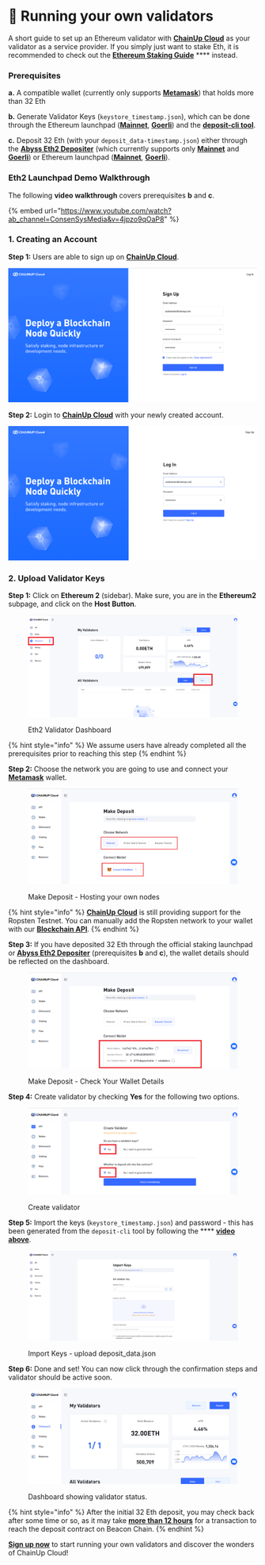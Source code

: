 # 👥 Running your own validators

A short guide to set up an Ethereum validator with [**ChainUp Cloud**](https://www.chainupcloud.com/) as your validator as a service provider. If you simply just want to stake Eth, it is recommended to check out the [**Ethereum Staking Guide**](delegate-your-token.md) **** instead.

### **Prerequisites**

**a.** A compatible wallet (currently only supports [**Metamask**](https://metamask.io/)) that holds more than 32 Eth

**b.** Generate Validator Keys (`keystore_timestamp.json`), which can be done through the Ethereum launchpad ([**Mainnet**](https://launchpad.ethereum.org/en/overview), [**Goerli**](https://goerli.launchpad.ethereum.org/en/)) and the [**deposit-cli tool**](https://github.com/ethereum/staking-deposit-cli/releases/).&#x20;

**c.** Deposit 32 Eth (with your `deposit_data-timestamp.json`) either through the [**Abyss Eth2 Depositer**](https://abyss.finance/eth2depositor) (which currently supports only [**Mainnet**](https://etherscan.io/address/0xFA5f9EAa65FFb2A75de092eB7f3fc84FC86B5b18) and [**Goerli**](https://goerli.etherscan.io/address/0x2cB1A746A8652dfbb0FC11BdA71Bd991EB2Fd52e)) or Ethereum launchpad ([**Mainnet**](https://launchpad.ethereum.org/en/upload-deposit-data), [**Goerli**](https://goerli.launchpad.ethereum.org/en/upload-deposit-data)).&#x20;

### Eth2 Launchpad Demo Walkthrough

The following **video walkthrough** covers prerequisites **b** and **c**.&#x20;

{% embed url="https://www.youtube.com/watch?ab_channel=ConsenSysMedia&v=4jpzo9qOaP8" %}

### 1. Creating an Account

**Step 1:** Users are able to sign up on [**ChainUp Cloud**](https://app.chainupcloud.com/register).

![Sign Up](../../.gitbook/assets/chainupcloudregister.PNG)

**Step 2:** Login to [**ChainUp Cloud**](https://app.chainupcloud.com/login) with your newly created account.

![Login](../../.gitbook/assets/chainupcloudlogin.PNG)

### 2. Upload Validator Keys

**Step 1:** Click on **Ethereum 2** (sidebar). Make sure, you are in the **Ethereum2** subpage, and click on the **Host Button**.

<figure><img src="../../.gitbook/assets/2 (1).png" alt=""><figcaption><p>Eth2 Validator Dashboard</p></figcaption></figure>

{% hint style="info" %}
We assume users have already completed all the prerequisites prior to reaching this step
{% endhint %}

**Step 2:** Choose the network you are going to use and connect your [**Metamask**](https://metamask.io/) wallet.

<figure><img src="../../.gitbook/assets/15.PNG" alt=""><figcaption><p>Make Deposit - Hosting your own nodes</p></figcaption></figure>

{% hint style="info" %}
[**ChainUp Cloud**](https://www.chainupcloud.com/) is still providing support for the Ropsten Testnet. You can manually add the Ropsten network to your wallet with our [**Blockchain API**](../products/blockchain-api.md).
{% endhint %}

**Step 3:** If you have deposited 32 Eth through the official staking launchpad or [**Abyss Eth2 Depositer**](https://abyss.finance/eth2depositor) (prerequisites **b** and **c**), the wallet details should be reflected on the dashboard.

<figure><img src="../../.gitbook/assets/16.png" alt=""><figcaption><p>Make Deposit - Check Your Wallet Details</p></figcaption></figure>

**Step 4:** Create validator by checking **Yes** for the following two options.&#x20;

<figure><img src="../../.gitbook/assets/14.PNG" alt=""><figcaption><p>Create validator</p></figcaption></figure>

**Step 5:**  Import the keys (`keystore_timestamp.json`) and password - this has been generated from the `deposit-cli` tool by following the **** [**video above**](https://www.youtube.com/watch?v=4jpzo9qOaP8\&ab\_channel=ConsenSysMedia).&#x20;

<figure><img src="../../.gitbook/assets/5.png" alt=""><figcaption><p>Import Keys - upload deposit_data.json </p></figcaption></figure>

**Step 6:** Done and set! You can now click through the confirmation steps and validator should be active soon.&#x20;

<figure><img src="../../.gitbook/assets/12.png" alt=""><figcaption><p>Dashboard showing validator status. </p></figcaption></figure>

{% hint style="info" %}
After the initial 32 Eth deposit, you may check back after some time or so, as it may take [**more than 12 hours**](https://kb.beaconcha.in/ethereum-2.0-depositing) for a transaction to reach the deposit contract on Beacon Chain.
{% endhint %}

[**Sign up now**](https://app.chainupcloud.com/register) to start running your own validators and discover the wonders of ChainUp Cloud!
